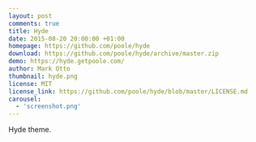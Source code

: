 ```yaml
---
layout: post
comments: true
title: Hyde
date: 2015-08-20 20:00:00 +01:00
homepage: https://github.com/poole/hyde
download: https://github.com/poole/hyde/archive/master.zip
demo: https://hyde.getpoole.com/
author: Mark Otto
thumbnail: hyde.png
license: MIT
license_link: https://github.com/poole/hyde/blob/master/LICENSE.md
carousel:
  - 'screenshot.png'
---
```


Hyde theme.
